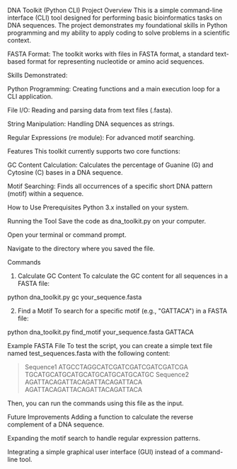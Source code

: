 DNA Toolkit (Python CLI)
Project Overview
This is a simple command-line interface (CLI) tool designed for performing basic bioinformatics tasks on DNA sequences. The project demonstrates my foundational skills in Python programming and my ability to apply coding to solve problems in a scientific context.

FASTA Format: The toolkit works with files in FASTA format, a standard text-based format for representing nucleotide or amino acid sequences.

Skills Demonstrated:

Python Programming: Creating functions and a main execution loop for a CLI application.

File I/O: Reading and parsing data from text files (.fasta).

String Manipulation: Handling DNA sequences as strings.

Regular Expressions (re module): For advanced motif searching.

Features
This toolkit currently supports two core functions:

GC Content Calculation: Calculates the percentage of Guanine (G) and Cytosine (C) bases in a DNA sequence.

Motif Searching: Finds all occurrences of a specific short DNA pattern (motif) within a sequence.

How to Use
Prerequisites
Python 3.x installed on your system.

Running the Tool
Save the code as dna_toolkit.py on your computer.

Open your terminal or command prompt.

Navigate to the directory where you saved the file.

Commands
1. Calculate GC Content
To calculate the GC content for all sequences in a FASTA file:

python dna_toolkit.py gc your_sequence.fasta

2. Find a Motif
To search for a specific motif (e.g., "GATTACA") in a FASTA file:

python dna_toolkit.py find_motif your_sequence.fasta GATTACA

Example FASTA File
To test the script, you can create a simple text file named test_sequences.fasta with the following content:

>Sequence1
ATGCCTAGGCATCGATCGATCGATCGATCGA
TGCATGCATGCATGCATGCATGCATGCATGC
>Sequence2
AGATTACAGATTACAGATTACAGATTACA
AGATTACAGATTACAGATTACAGATTACA

Then, you can run the commands using this file as the input.

Future Improvements
Adding a function to calculate the reverse complement of a DNA sequence.

Expanding the motif search to handle regular expression patterns.

Integrating a simple graphical user interface (GUI) instead of a command-line tool.
